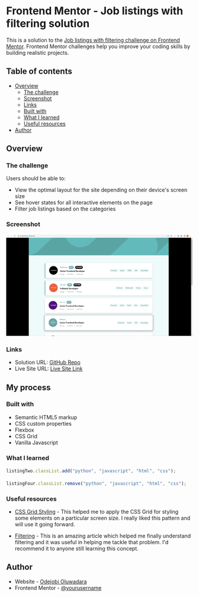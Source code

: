# Frontend Mentor - Job listings with filtering solution

This is a solution to the [Job listings with filtering challenge on Frontend Mentor](https://www.frontendmentor.io/challenges/job-listings-with-filtering-ivstIPCt). Frontend Mentor challenges help you improve your coding skills by building realistic projects. 

## Table of contents

- [Overview](#overview)
  - [The challenge](#the-challenge)
  - [Screenshot](#screenshot)
  - [Links](#links)
  - [Built with](#built-with)
  - [What I learned](#what-i-learned)
  - [Useful resources](#useful-resources)
- [Author](#author)


## Overview

### The challenge

Users should be able to:

- View the optimal layout for the site depending on their device's screen size
- See hover states for all interactive elements on the page
- Filter job listings based on the categories

### Screenshot

![](/images/techjoblisting-screenshot.png)


### Links

- Solution URL: [GitHub Repo](https://github.com/oluwadara5000/job-listing)
- Live Site URL: [Live Site Link](https://techjoblisting.netlify.app/)

## My process

### Built with

- Semantic HTML5 markup
- CSS custom properties
- Flexbox
- CSS Grid
- Vanilla Javascript



### What I learned

```js
listingTwo.classList.add("python", "javascript", "html", "css");

listingFour.classList.remove("python", "javascript", "html", "css");
```


### Useful resources

- [CSS Grid Styling](https://www.w3schools.com/css/css_grid.asp) - This helped me to apply the CSS Grid for styling some elements on a particular screen size. I really liked this pattern and will use it going forward.

- [Filtering](https://www.w3schools.com/jsref/prop_element_classlist.asp) - This is an amazing article which helped me finally understand filtering and it was useful in helping me tackle that problem. I'd recommend it to anyone still learning this concept.


## Author

- Website - [Odejobi Oluwadara](https://github.com/oluwadara5000/job-listing)
- Frontend Mentor - [@yourusername](https://www.frontendmentor.io/profile/oluwadara5000)

